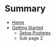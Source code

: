 # Summary

* [Home](README.md)
* [Getting Started](getting_started/README.md)
  * [Setup Postgres](getting_started/01-postgres-setup.md)
  * Sub page 2

